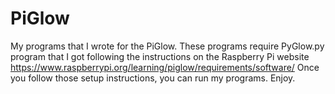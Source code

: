 # PiGlow
My programs that I wrote for the PiGlow.
These programs require PyGlow.py program that I got following the instructions on the Raspberry Pi website
https://www.raspberrypi.org/learning/piglow/requirements/software/
Once you follow those setup instructions, you can run my programs. Enjoy.
